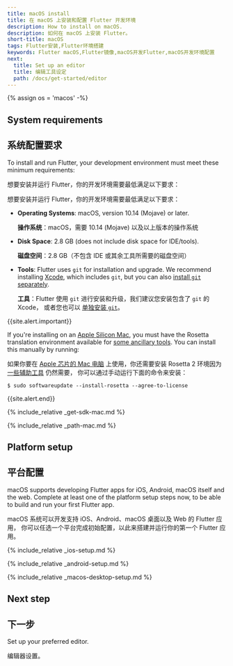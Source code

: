 ```yaml
---
title: macOS install
title: 在 macOS 上安装和配置 Flutter 开发环境
description: How to install on macOS.
description: 如何在 macOS 上安装 Flutter。
short-title: macOS
tags: Flutter安装,Flutter环境搭建
keywords: Flutter macOS,Flutter镜像,macOS开发Flutter,macOS开发环境配置
next:
  title: Set up an editor
  title: 编辑工具设定
  path: /docs/get-started/editor
---
```


{% assign os = 'macos' -%}

## System requirements

## 系统配置要求

To install and run Flutter,
your development environment must meet these minimum requirements:

想要安装并运行 Flutter，你的开发环境需要最低满足以下要求：

想要安装并运行 Flutter，你的开发环境需要最低满足以下要求：

- **Operating Systems**: macOS, version 10.14 (Mojave) or later.

  **操作系统**：macOS，需要 10.14 (Mojave) 以及以上版本的操作系统

- **Disk Space**: 2.8 GB (does not include disk space for IDE/tools).

  **磁盘空间**：2.8 GB（不包含 IDE 或其余工具所需要的磁盘空间） 

- **Tools**: Flutter uses `git` for installation and upgrade. We recommend
  installing [Xcode][], which includes `git`, but you can also 
  [install `git` separately][]. 

  **工具**：Flutter 使用 `git` 进行安装和升级，我们建议您安装包含了 `git` 的 Xcode，
  或者您也可以 [单独安装 `git`][install `git` separately]。

{{site.alert.important}}

  If you're installing on an [Apple Silicon Mac][], you must have the Rosetta
  translation environment available for [some ancillary tools]. 
  You can install this manually by running:

  如果你要在 [Apple 芯片的 Mac 电脑][] 上使用，你还需要安装
  Rosetta 2 环境因为 [一些辅助工具][some ancillary tools] 仍然需要，
  你可以通过手动运行下面的命令来安装：
  ```terminal
$ sudo softwareupdate --install-rosetta --agree-to-license
  ```
{{site.alert.end}}

{% include_relative _get-sdk-mac.md %}

{% include_relative _path-mac.md %}

## Platform setup

## 平台配置

macOS supports developing Flutter apps for iOS, Android, macOS itself 
and the web. Complete at least one of the platform setup steps now,
to be able to build and run your first Flutter app.

macOS 系统可以开发支持 iOS、Android、macOS 桌面以及 Web 的 Flutter 应用，
你可以任选一个平台完成初始配置，以此来搭建并运行你的第一个 Flutter 应用。

{% include_relative _ios-setup.md %}

{% include_relative _android-setup.md %}

{% include_relative _macos-desktop-setup.md %}

## Next step

## 下一步

Set up your preferred editor.

编辑器设置。

[Apple Silicon Mac]: https://support.apple.com/en-us/HT211814
[Apple 芯片的 Mac 电脑]: https://support.apple.com/zh-cn/HT211814
[some ancillary tools]: https://github.com/flutter/website/pull/7119#issuecomment-1124537969
[these supplementary notes]: {{site.repo.flutter}}/wiki/Developing-with-Flutter-on-Apple-Silicon
[Xcode]: {{site.apple-dev}}/xcode/
[install `git` separately]: https://git-scm.com/download/mac
